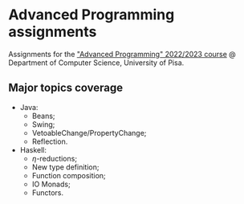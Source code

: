 # Advanced Programming assignments
Assignments for the ["Advanced Programming" 2022/2023 course](http://pages.di.unipi.it/corradini/Didattica/AP-22/) @ Department of Computer Science, University of Pisa.

## Major topics coverage
- Java:
    - Beans;
    - Swing;
    - VetoableChange/PropertyChange;
    - Reflection.
- Haskell:
    - $\eta$-reductions;
    - New type definition;
    - Function composition;
    - IO Monads;
    - Functors.